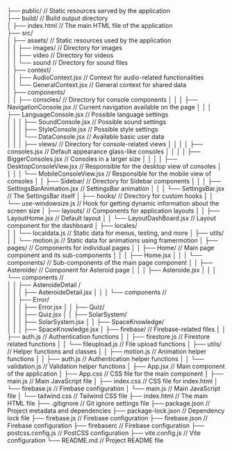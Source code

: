 ├── public/                  // Static resources served by the application  
├── build/                   // Build output directory  
│   ├── index.html           // The main HTML file of the application   
├── src/    
│   ├── assets/              // Static resources used by the application    
│   │   ├── images/          // Directory for images    
│   │   ├── video            // Directory for videos    
│   │   └── sound            // Directory for sound files   
│   ├── context/      
│   │   ├── AudioContext.jsx        // Context for audio-related functionalities    
│   │   └── GeneralContext.jsx     // General context for shared data   
│   ├── components/    
│   │   ├── consoles/               // Directory for console components 
│   │   │   ├── NavigationConsole.jsx     // Current navigation available on the page
│   │   │   ├── LanguageConsole.jsx       // Possible language settings   
│   │   │   ├── SoundConsole.jsx          // Possible sound settings   
│   │   │   ├── StyleConsole.jsx          // Possible style settings     
│   │   │   └── DataConsole.jsx           // Available basic user data         
│   │   │   ├── views/                  // Directory for console-related views
│   │   │   │   ├── consoles.jsx             // Default appearance glass-like consoles
│   │   │   │   ├── BiggerConsoles.jsx         // Consoles in a larger size
│   │   │   │   ├── DesktopConsoleView.jsx         // Responsible for the desktop view of consoles
│   │   │   │   └── MobileConsoleView.jsx         // Responsible for the mobile view of consoles
│   │   ├── Sidebar/                  // Directory for Sidebar components
│   │   │   ├── SettingsBarAnimation.jsx  // SettingsBar animation
│   │   │   └── SettingsBar.jsx          // The SettingsBar itself
│   ├── hooks/      // Directory for custom hooks
│   │   └── use-windowsize.js    // Hook for getting dynamic information about the screen size
│   ├── layouts/             // Components for application layouts
│   │   ├── LayoutHome.jsx    // Default layout 
│   │   └── LayoutDashBoard.jsx  // Layout component for the dashboard
│   ├── locales/   
│   │   └── localdata.js    // Static data for menus, testing, and more
│   ├── utils/   
│   │   └── motion.js    // Static data for animations using framermotion
│   ├── pages/               // Components for individual pages
│   │   ├── Home/            // Main page component and its sub-components
│   │   │   ├── Home.jsx
│   │   │   └── components/   // Sub-components of the main page component
│   │   ├── Asteroide/          // Component for Asteroid page
│   │   │   ├── Asteroide.jsx
│   │   │   └── components //  
│   │   ├── AsteroideDetail /      
│   │   │   ├── AsteroideDetail.jsx
│   │   │   └── components //  
│   │   ├── Error/       
│   │   │   ├── Error.jsx
│   │   ├── Quiz/       
│   │   │   ├── Quiz.jsx
│   │   ├── SolarSystem/       
│   │   │   ├── SolarSystem.jsx
│   │   ├── SpaceKnowledge/       
│   │   │   ├── SpaceKnowledge.jsx
│   ├── firebase/           // Firebase-related files
│   │   ├── auth.js          // Authentication functions
│   │   ├── firestore.js     // Firestore related functions
│   │   └── fileupload.js    // File upload functions
│   ├── utils/               // Helper functions and classes
│   │   ├── motion.js          // Animation helper functions
│   │   ├── auth.js            // Authentication helper functions
│   │   └── validation.js    // Validation helper functions
│   ├── App.jsx              // Main component of the application
│   ├── App.css              // CSS file for the main component
│   ├── main.js              // Main JavaScript file
│   ├── index.css            // CSS file for index.html
│   └── firebase.js          // Firebase configuration
│   └── main.js              // Main JavaScript file
│   └── tailwind.css         // Tailwind CSS file
├── index.html               // The main HTML file
├── .gitignore               // Git ignore settings file
├── package.json             // Project metadata and dependencies
├── package-lock.json        // Dependency lock file
├── firebase.js              // Firebase configuration
├── firebase.json            // Firebase configuration
├── firebaserc               // Firebase configuration
├── postcss.config.js        // PostCSS configuration
├── vite.config.js           // Vite configuration
└── README.md                // Project README file

  

